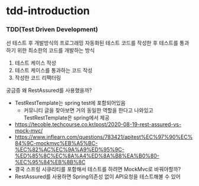 # tdd-introduction
### TDD(Test Driven Development)
선 테스트 후 개발방식의 프로그래밍
자동화된 테스트 코드를 작성한 후 테스트를 통과하기 위한 최소한의 코드를 개발하는 방식

1. 테스트 케이스 작성
2. 테스트 케이스를 통과하는 코드 작성
3. 작성한 코드 리팩터링

궁금증 왜 RestAssured를 사용했을까?
- TestRestTemplate는 spring test에 포함되어있음
  - 커뮤니티 글을 찾아보면 거의 동일한 역할을 한다고 나와있고 TestRestTemplate은 spring에서 제공
- https://tecoble.techcourse.co.kr/post/2020-08-19-rest-assured-vs-mock-mvc/
- https://www.inflearn.com/questions/783421/apitest%EC%97%90%EC%84%9C-mockmvc%EB%A5%BC-%EC%82%AC%EC%9A%A9%ED%95%9C-%ED%85%8C%EC%8A%A4%ED%8A%B8%EA%B0%80-%EC%95%84%EB%8B%8C
- 결국 스프링 시큐리티를 포함해서 테스트를 하려면 MockMvc로 바꿔야할까?
- RestAssured를 사용하면 Spring의존성 없이 API요청을 테스트해볼 수 있어
